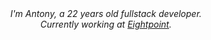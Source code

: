 <div align="center"><em>I'm Antony, a 22 years old fullstack developer.<br/>Currently working at <a href="https://eightpoint.io/" target="_blank">Eightpoint</a>.</em></div>
<!--<h1 align="center">[Fullstack developer]</h1>
<br />
<div align="center"><em>I'm Antony, a 19 years old developer.<br/>Currently working at <a href="https://pandavideo.com.br/" target="_blank">Panda Video</a>.</em></div>
<br />
<div align="center">
  <img align="center" width="70%" src="https://github-readme-stats.vercel.app/api?username=AntonyOnScript&theme=vue" />
  <br/>
  <br/>
  <img align="center" width="70%" src="https://github-readme-stats.vercel.app/api/top-langs?username=AntonyOnScript&layout=compact&langs_count=8&theme=vue" />-->
</div>
</a>

